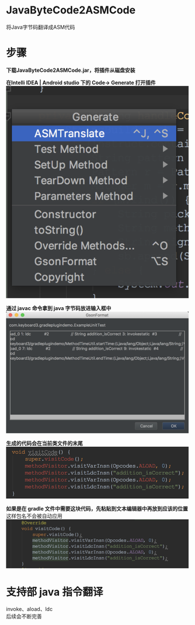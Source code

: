 # JavaByteCode2ASMCode
将Java字节码翻译成ASM代码

# 步骤
**下载JavaByteCode2ASMCode.jar，将插件从磁盘安装**

**在Intelli IDEA | Android studio 下的 Code-> Generate 打开插件**
<br>
<img src="images/open.png" width="500">

**通过 javac 命令拿到 java 字节码放进输入框中**
<br>
<img src="images/pasete.png" width="500">

**生成的代码会在当前类文件的末尾**
<br>
<img src="images/code.png" width="500">

**如果是在 gradle 文件中需要这块代码，先粘贴到文本编辑器中再放到应该的位置**
这样包名不会被自动应用
<br>
<img src="images/move.png" width="500">

# 支持部 java 指令翻译
invoke、aload、ldc 
<br>
后续会不断完善